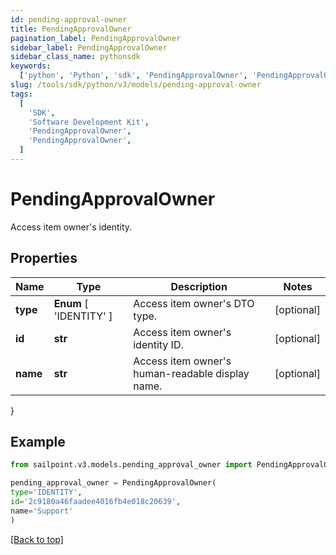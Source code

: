 ```yaml
---
id: pending-approval-owner
title: PendingApprovalOwner
pagination_label: PendingApprovalOwner
sidebar_label: PendingApprovalOwner
sidebar_class_name: pythonsdk
keywords:
  ['python', 'Python', 'sdk', 'PendingApprovalOwner', 'PendingApprovalOwner']
slug: /tools/sdk/python/v3/models/pending-approval-owner
tags:
  [
    'SDK',
    'Software Development Kit',
    'PendingApprovalOwner',
    'PendingApprovalOwner',
  ]
---
```


# PendingApprovalOwner

Access item owner's identity.

## Properties

| Name | Type | Description | Notes |
| --- | --- | --- | --- |
| **type** | **Enum** [ 'IDENTITY' ] | Access item owner's DTO type. | [optional] |
| **id** | **str** | Access item owner's identity ID. | [optional] |
| **name** | **str** | Access item owner's human-readable display name. | [optional] |

}

## Example

```python
from sailpoint.v3.models.pending_approval_owner import PendingApprovalOwner

pending_approval_owner = PendingApprovalOwner(
type='IDENTITY',
id='2c9180a46faadee4016fb4e018c20639',
name='Support'
)

```

[[Back to top]](#)
